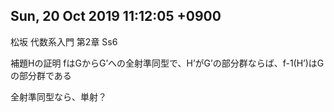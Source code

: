 ## Sun, 20 Oct 2019 11:12:05 +0900
松坂 代数系入門 第2章 Ss6

補題Hの証明
fはGからG’への全射準同型で、H’がG’の部分群ならば、f-1(H’)はGの部分群である

全射準同型なら、単射？